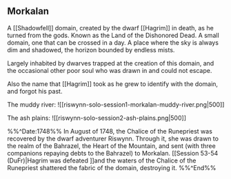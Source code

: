 ## Morkalan

A [[Shadowfell]] domain, created by the dwarf [[Hagrim]] in death, as he turned from the gods. Known as the Land of the Dishonored Dead. A small domain, one that can be crossed in a day. A place where the sky is always dim and shadowed, the horizon bounded by endless mists.

Largely inhabited by dwarves trapped at the creation of this domain, and the occasional other poor soul who was drawn in and could not escape. 

Also the name that [[Hagrim]] took as he grew to identify with the domain, and forgot his past. 

The muddy river:
![[riswynn-solo-session1-morkalan-muddy-river.png|500]]

The ash plains:
![[riswynn-solo-session2-ash-plains.png|500]]

%%^Date:1748%%
In August of 1748, the Chalice of the Runepriest was recovered by the dwarf adventurer Riswynn. Through it, she was drawn to the realm of the Bahrazel, the Heart of the Mountain, and sent (with three companions repaying debts to the Bahrazel) to Morkalan. [[Session 53-54 (DuFr)|Hagrim was defeated ]]and the waters of the Chalice of the Runepriest shattered the fabric of the domain, destroying it. 
%%^End%%